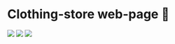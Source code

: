 # Clothing-store web-page  :shirt:


![](https://img.shields.io/badge/-<html5>-<red>)
![](https://img.shields.io/badge/-<html5>-<red>)
![](https://img.shields.io/badge/-<html5>-<red>)